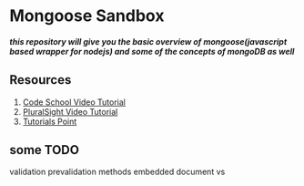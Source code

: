 # Mongoose Sandbox
##### this repository will give you the basic overview of mongoose(javascript based wrapper for nodejs) and some of the concepts of mongoDB as well


## Resources
1. [Code School Video Tutorial](https://www.codeschool.com/courses/the-magical-marvels-of-mongodb)
2. [PluralSight Video Tutorial](https://app.pluralsight.com/library/courses/mongoose-for-nodejs-mongodb/table-of-contents)
3. [Tutorials Point](https://www.tutorialspoint.com/mongodb/)

## some TODO
validation
prevalidation methods
embedded document vs


